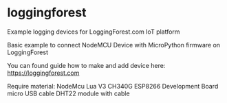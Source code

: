 # loggingforest
Example logging devices for LoggingForest.com IoT platform

Basic example to connect NodeMCU Device with MicroPython firmware on LoggingForest

You can found guide how to make and add device here: https://loggingforest.com

Require material:
NodeMcu Lua V3 CH340G ESP8266 Development Board
micro USB cable
DHT22 module with cable

